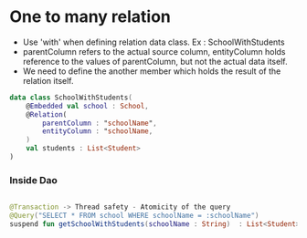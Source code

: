 # One to many relation

- Use 'with' when defining relation data class. Ex : SchoolWithStudents
- parentColumn refers to the actual source column, entityColumn holds reference to the values of parentColumn, but not the actual data itself. 
- We need to define the another member which holds the result of the relation itself. 

```kotlin
data class SchoolWithStudents(
	@Embedded val school : School,
	@Relation(
		parentColumn : "schoolName",
		entityColumn : "schoolName,
	)
	val students : List<Student>
)
```


### Inside Dao
```kotlin

@Transaction -> Thread safety - Atomicity of the query
@Query("SELECT * FROM school WHERE schoolName = :schoolName")
suspend fun getSchoolWithStudents(schoolName : String)  : List<Student>


```